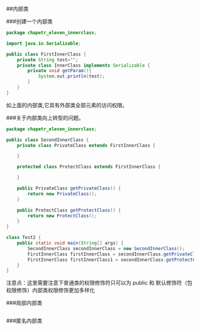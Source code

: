 ##内部类

###创建一个内部类
```java
package chapetr_eleven_innerclass;

import java.io.Serializable;

public class FirstInnerClass {
    private String test="";
    private class InnerClass implements Serializable {
        private void getParam(){
            System.out.println(test);
        }
    }
}
```
如上面的内部类,它具有外部类全部元素的访问权限。


###关于内部类向上转型的问题。

```java
package chapetr_eleven_innerclass;

public class SecondInnerClass {
    private class PrivateClass extends FirstInnerClass {

    }

    protected class ProtectClass extends FirstInnerClass {

    }

    public PrivateClass getPrivateClass() {
        return new PrivateClass();
    }

    public ProtectClass getProtectClass() {
        return new ProtectClass();
    }
}

class Test2 {
    public static void main(String[] args) {
        SecondInnerClass secondInnerClass = new SecondInnerClass();
        FirstInnerClass firstInnerClass = secondInnerClass.getPrivateClass();
        FirstInnerClass firstInnerClass1 = secondInnerClass.getProtectClass();
    }
}
```
注意点：这里需要注意下普通类的权限修饰符只可以为 public 和 默认修饰符（包权限修饰）内部类权限修饰更加多样化


###局部内部类
````java

````


###匿名内部类

````java


````

